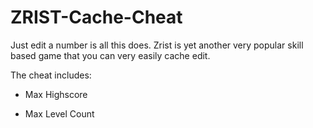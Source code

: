 # ZRIST-Cache-Cheat
Just edit a number is all this does. Zrist is yet another very popular skill based game that you can very easily cache edit.


The cheat includes:

- Max Highscore

- Max Level Count
